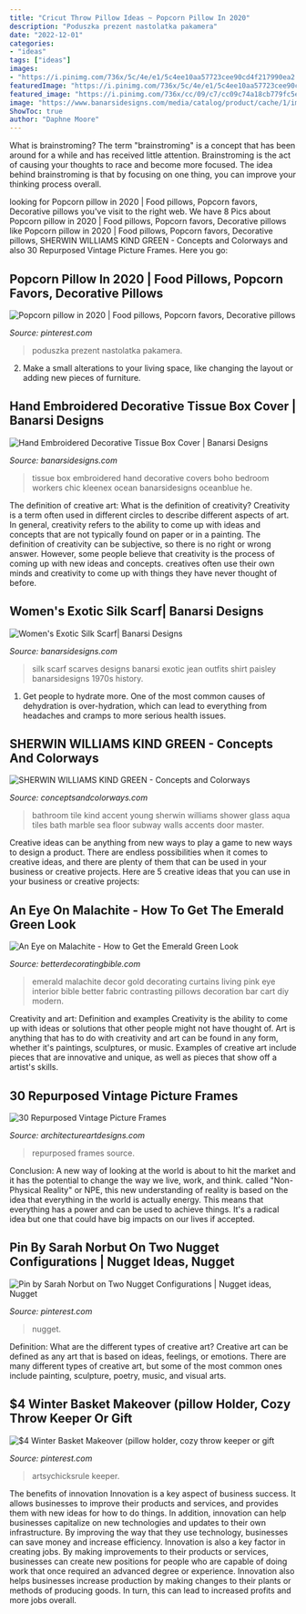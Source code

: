 ```yaml
---
title: "Cricut Throw Pillow Ideas ~ Popcorn Pillow In 2020"
description: "Poduszka prezent nastolatka pakamera"
date: "2022-12-01"
categories:
- "ideas"
tags: ["ideas"]
images:
- "https://i.pinimg.com/736x/5c/4e/e1/5c4ee10aa57723cee90cd4f217990ea2.jpg"
featuredImage: "https://i.pinimg.com/736x/5c/4e/e1/5c4ee10aa57723cee90cd4f217990ea2.jpg"
featured_image: "https://i.pinimg.com/736x/cc/09/c7/cc09c74a18cb779fc5eda22eaf824379.jpg"
image: "https://www.banarsidesigns.com/media/catalog/product/cache/1/image/850x/040ec09b1e35df139433887a97daa66f/r/e/red_39.jpg"
ShowToc: true
author: "Daphne Moore"
---
```



What is brainstroming?
The term "brainstroming" is a concept that has been around for a while and has received little attention. Brainstroming is the act of causing your thoughts to race and become more focused. The idea behind brainstroming is that by focusing on one thing, you can improve your thinking process overall.

	

		
looking for Popcorn pillow in 2020 | Food pillows, Popcorn favors, Decorative pillows you've visit to the right web. We have 8 Pics about Popcorn pillow in 2020 | Food pillows, Popcorn favors, Decorative pillows like Popcorn pillow in 2020 | Food pillows, Popcorn favors, Decorative pillows, SHERWIN WILLIAMS KIND GREEN - Concepts and Colorways and also 30 Repurposed Vintage Picture Frames. Here you go:
		
    
## Popcorn Pillow In 2020 | Food Pillows, Popcorn Favors, Decorative Pillows

<img loading=lazy src="https://i.pinimg.com/736x/5c/4e/e1/5c4ee10aa57723cee90cd4f217990ea2.jpg" onerror="this.onerror=null;this.src='https://tse4.mm.bing.net/th?id=OIP.osHeng0ZD7vW6b8vxBuiRwHaHa&amp;pid=15.1';" alt="Popcorn pillow in 2020 | Food pillows, Popcorn favors, Decorative pillows">

_Source: pinterest.com_

>poduszka prezent nastolatka pakamera. 

	

2. Make a small alterations to your living space, like changing the layout or adding new pieces of furniture. 

    
## Hand Embroidered Decorative Tissue Box Cover | Banarsi Designs

<img loading=lazy src="https://www.banarsidesigns.com/media/catalog/product/cache/1/image/850x/040ec09b1e35df139433887a97daa66f/h/e/he-tissueboxcover-oceanblue_2.jpg" onerror="this.onerror=null;this.src='https://tse3.mm.bing.net/th?id=OIP.2iVZgd3laE_e5npAYfpNrAHaE8&amp;pid=15.1';" alt="Hand Embroidered Decorative Tissue Box Cover | Banarsi Designs">

_Source: banarsidesigns.com_

>tissue box embroidered hand decorative covers boho bedroom workers chic kleenex ocean banarsidesigns oceanblue he. 

	

The definition of creative art: What is the definition of creativity?
Creativity is a term often used in different circles to describe different aspects of art. In general, creativity refers to the ability to come up with ideas and concepts that are not typically found on paper or in a painting. The definition of creativity can be subjective, so there is no right or wrong answer. However, some people believe that creativity is the process of coming up with new ideas and concepts. creatives often use their own minds and creativity to come up with things they have never thought of before.

    
## Women&#039;s Exotic Silk Scarf| Banarsi Designs

<img loading=lazy src="https://www.banarsidesigns.com/media/catalog/product/cache/1/image/850x/040ec09b1e35df139433887a97daa66f/r/e/red_39.jpg" onerror="this.onerror=null;this.src='https://tse1.mm.bing.net/th?id=OIP.rLBZmkAJRj1ZKjS8wZxvpAHaLH&amp;pid=15.1';" alt="Women&#039;s Exotic Silk Scarf| Banarsi Designs">

_Source: banarsidesigns.com_

>silk scarf scarves designs banarsi exotic jean outfits shirt paisley banarsidesigns 1970s history. 

	

1. Get people to hydrate more. One of the most common causes of dehydration is over-hydration, which can lead to everything from headaches and cramps to more serious health issues.

    
## SHERWIN WILLIAMS KIND GREEN - Concepts And Colorways

<img loading=lazy src="http://conceptsandcolorways.com/wp-content/uploads/2016/05/white-bathroom-with-seafoam-green-tile-accent-wall-sherwin-williams-kind-green-min.png" onerror="this.onerror=null;this.src='https://tse3.mm.bing.net/th?id=OIP.RbZSlSsUPx0bQf71itRZYwHaKZ&amp;pid=15.1';" alt="SHERWIN WILLIAMS KIND GREEN - Concepts and Colorways">

_Source: conceptsandcolorways.com_

>bathroom tile kind accent young sherwin williams shower glass aqua tiles bath marble sea floor subway walls accents door master. 

	

Creative ideas can be anything from new ways to play a game to new ways to design a product. There are endless possibilities when it comes to creative ideas, and there are plenty of them that can be used in your business or creative projects. Here are 5 creative ideas that you can use in your business or creative projects:

    
## An Eye On Malachite - How To Get The Emerald Green Look

<img loading=lazy src="http://betterdecoratingbible.com/wp-content/uploads/2013/10/hot-pink-contrasting-pillows-malachite-fabric-curtains-get-the-look-diy-how-to-interior-decor-gold-bar-cart-better-decorating-bible-blog-ideas-green-emerald.jpg" onerror="this.onerror=null;this.src='https://tse3.mm.bing.net/th?id=OIP.tFSXok0hfRfR7U1oC1p-QwHaLH&amp;pid=15.1';" alt="An Eye on Malachite - How to Get the Emerald Green Look">

_Source: betterdecoratingbible.com_

>emerald malachite decor gold decorating curtains living pink eye interior bible better fabric contrasting pillows decoration bar cart diy modern. 

	

Creativity and art: Definition and examples
Creativity is the ability to come up with ideas or solutions that other people might not have thought of. Art is anything that has to do with creativity and art can be found in any form, whether it's paintings, sculptures, or music. Examples of creative art include pieces that are innovative and unique, as well as pieces that show off a artist's skills.

    
## 30 Repurposed Vintage Picture Frames

<img loading=lazy src="https://www.architectureartdesigns.com/wp-content/uploads/2013/08/198-630x839.jpg" onerror="this.onerror=null;this.src='https://tse2.mm.bing.net/th?id=OIP.haKWzgfeRJWi7WVn-PgOzgDhEs&amp;pid=15.1';" alt="30 Repurposed Vintage Picture Frames">

_Source: architectureartdesigns.com_

>repurposed frames source. 

	

Conclusion:
A new way of looking at the world is about to hit the market and it has the potential to change the way we live, work, and think. called "Non-Physical Reality" or NPE, this new understanding of reality is based on the idea that everything in the world is actually energy. This means that everything has a power and can be used to achieve things. It's a radical idea but one that could have big impacts on our lives if accepted.

    
## Pin By Sarah Norbut On Two Nugget Configurations | Nugget Ideas, Nugget

<img loading=lazy src="https://i.pinimg.com/736x/cc/09/c7/cc09c74a18cb779fc5eda22eaf824379.jpg" onerror="this.onerror=null;this.src='https://tse2.mm.bing.net/th?id=OIP.fCRJakkmBZ6Q7Y1MQKkbhQAAAA&amp;pid=15.1';" alt="Pin by Sarah Norbut on Two Nugget Configurations | Nugget ideas, Nugget">

_Source: pinterest.com_

>nugget. 

	

Definition: What are the different types of creative art?
Creative art can be defined as any art that is based on ideas, feelings, or emotions. There are many different types of creative art, but some of the most common ones include painting, sculpture, poetry, music, and visual arts.

    
## $4 Winter Basket Makeover (pillow Holder, Cozy Throw Keeper Or Gift

<img loading=lazy src="https://i.pinimg.com/736x/72/60/4b/72604bf9fbf54151bd6559b244678899.jpg" onerror="this.onerror=null;this.src='https://tse3.mm.bing.net/th?id=OIP.u6EoezvmDOMBOFRj_HepMwHaLH&amp;pid=15.1';" alt="$4 Winter Basket Makeover (pillow holder, cozy throw keeper or gift">

_Source: pinterest.com_

>artsychicksrule keeper. 

	

The benefits of innovation
Innovation is a key aspect of business success. It allows businesses to improve their products and services, and provides them with new ideas for how to do things. In addition, innovation can help businesses capitalize on new technologies and updates to their own infrastructure. By improving the way that they use technology, businesses can save money and increase efficiency.
Innovation is also a key factor in creating jobs. By making improvements to their products or services, businesses can create new positions for people who are capable of doing work that once required an advanced degree or experience. Innovation also helps businesses increase production by making changes to their plants or methods of producing goods. In turn, this can lead to increased profits and more jobs overall.

